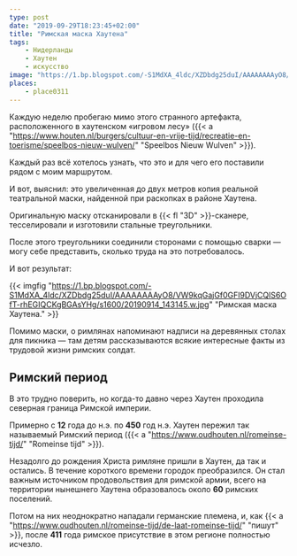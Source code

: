 ```yaml
---
type: post
date: "2019-09-29T18:23:45+02:00"
title: "Римская маска Хаутена"
tags:
    - Нидерланды
    - Хаутен
    - искусство
image: "https://1.bp.blogspot.com/-S1MdXA_4ldc/XZDbdg25duI/AAAAAAAAyO8/VW9kqGajGf0GFl9DVjCQlS6OfT-rhEGIQCKgBGAsYHg/s1600/20190914_143145.w.jpg"
places:
    - place0311
---
```


Каждую неделю пробегаю мимо этого странного артефакта, расположенного в хаутенском «игровом лесу» ({{< a "https://www.houten.nl/burgers/cultuur-en-vrije-tijd/recreatie-en-toerisme/speelbos-nieuw-wulven/" "Speelbos Nieuw Wulven" >}}).

Каждый раз всё хотелось узнать, что это и для чего его поставили рядом с моим маршрутом.

<!--more-->

И вот, выяснил: это увеличенная до двух метров копия реальной театральной маски, найденной при раскопках в районе Хаутена.

Оригинальную маску отсканировали в {{< fl "3D" >}}-сканере, тесселировали и изготовили стальные треугольники.

После этого треугольники соединили сторонами с помощью сварки — могу себе представить, сколько труда на это потребовалось.

И вот результат:

{{< imgfig "https://1.bp.blogspot.com/-S1MdXA_4ldc/XZDbdg25duI/AAAAAAAAyO8/VW9kqGajGf0GFl9DVjCQlS6OfT-rhEGIQCKgBGAsYHg/s1600/20190914_143145.w.jpg" "Римская маска Хаутена." >}}

Помимо маски, о римлянах напоминают надписи на деревянных столах для пикника — там детям рассказываются всякие интересные факты из трудовой жизни римских солдат.

## Римский период

В это трудно поверить, но когда-то давно через Хаутен проходила северная граница Римской империи.

Примерно с **12** года до н.э. по **450** год н.э. Хаутен пережил так называемый Римский период ({{< a "https://www.oudhouten.nl/romeinse-tijd/" "Romeinse tijd" >}}).

Незадолго до рождения Христа римляне пришли в Хаутен, да так и остались. В течение короткого времени городок преобразился. Он стал важным источником продовольствия для римской армии, всего на территории нынешнего Хаутена образовалось около **60** римских поселений.

Потом на них неоднократно нападали германские племена, и, как {{< a "https://www.oudhouten.nl/romeinse-tijd/de-laat-romeinse-tijd/" "пишут" >}}, после **411** года римское присутствие в этом регионе полностью исчезло.